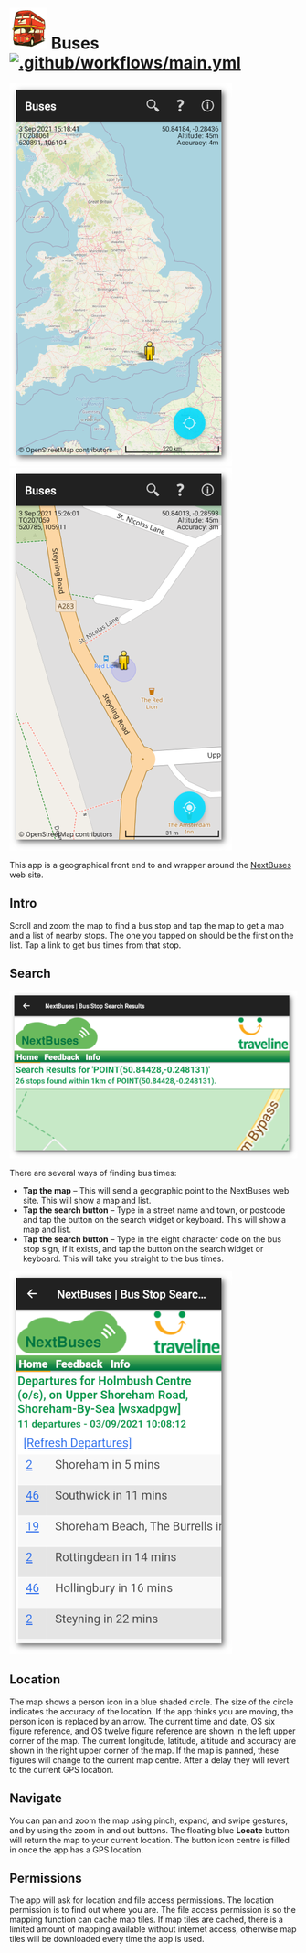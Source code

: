 # ![Logo](src/main/res/drawable-hdpi/ic_launcher.png) Buses [![.github/workflows/main.yml](https://github.com/billthefarmer/crossword/workflows/.github/workflows/main.yml/badge.svg)](https://github.com/billthefarmer/buses/actions)

![Buses](https://github.com/billthefarmer/billthefarmer.github.io/raw/master/images/Buses.png) ![Zoom](https://github.com/billthefarmer/billthefarmer.github.io/raw/master/images/Buses-zoom.png)

This app is a geographical front end to and wrapper around
the [NextBuses](https://nextbuses.mobi/) web site.

## Intro
Scroll and zoom the map to find a bus stop and tap the map to get a
map and a list of nearby stops. The one you tapped on should be the
first on the list. Tap a link to get bus times from that stop.

## Search

![Stops](https://github.com/billthefarmer/billthefarmer.github.io/raw/master/images/Buses-stops.png)

There are several ways of finding bus times:

 * **Tap the map** &ndash; This will send a geographic point to the
    NextBuses web site. This will show a map and list.
 * **Tap the search button** &ndash; Type in a street name and town, or
    postcode and tap the button on the search widget or keyboard. This
    will show a map and list.
 * **Tap the search button** &ndash; Type in the eight character
    code on the bus stop sign, if it exists, and tap the button on the
    search widget or keyboard. This will take you straight to the bus
    times.

![Times](https://github.com/billthefarmer/billthefarmer.github.io/raw/master/images/Buses-times.png)

## Location
The map shows a person icon in a blue shaded circle. The size of the
circle indicates the accuracy of the location. If the app thinks you
are moving, the person icon is replaced by an arrow. The current time
and date, OS six figure reference, and OS twelve figure reference are
shown in the left upper corner of the map. The current longitude,
latitude, altitude and accuracy are shown in the right upper corner of
the map. If the map is panned, these figures will change to the
current map centre. After a delay they will revert to the current GPS
location.

## Navigate
You can pan and zoom the map using pinch, expand, and swipe gestures,
and by using the zoom in and out buttons. The floating blue **Locate**
button will return the map to your current location. The button icon
centre is filled in once the app has a GPS location.

## Permissions
The app will ask for location and file access permissions. The
location permission is to find out where you are. The file access
permission is so the mapping function can cache map tiles. If map
tiles are cached, there is a limited amount of mapping available
without internet access, otherwise map tiles will be downloaded every
time the app is used.
